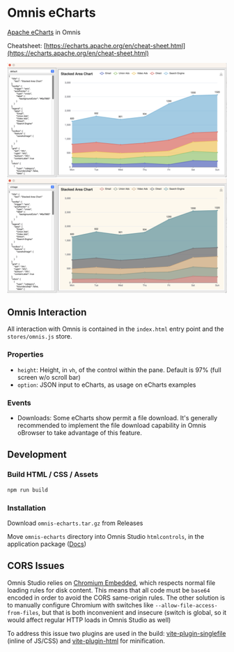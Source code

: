 # Omnis eCharts

[Apache eCharts](https://echarts.apache.org/en/index.html) in Omnis

Cheatsheet: [https://echarts.apache.org/en/cheat-sheet.html](https://echarts.apache.org/en/cheat-sheet.html)

![Stacked Area Chart Demo](assets/stacked-area-chart-default-demo.png "Stacked Area Chart Demo")
![Stacked Area Chart Demo (Vintage)](assets/stacked-area-chart-vintage-demo.png "Stacked Area Chart Demo (Vintage)")

## Omnis Interaction

All interaction with Omnis is contained in the `index.html` entry point and the `stores/omnis.js` store.

### Properties

- `height`: Height, in `vh`, of the control within the pane. Default is 97% (full screen w/o scroll bar)
- `option`: JSON input to eCharts, as usage on eCharts examples

### Events

- Downloads: Some eCharts show permit a file download. It's generally recommended to implement the file download
  capability in Omnis oBrowser to take advantage of this feature.

## Development

### Build HTML / CSS / Assets

```bash
npm run build
```

### Installation

Download `omnis-echarts.tar.gz` from Releases

Move `omnis-echarts` directory into Omnis Studio `htmlcontrols`, in the application package
([Docs](https://www.omnis.net/blog/add-web-functionality-to-omnis-studio-desktop-apps-with-obrowser/))

## CORS Issues

Omnis Studio relies on [Chromium Embedded](https://bitbucket.org/chromiumembedded/cef/), which
respects normal file loading rules for disk content. This means that all code must be `base64`
encoded in order to avoid the CORS same-origin rules. The other solution is to manually configure
Chromium with switches like `--allow-file-access-from-files`, but that is both inconvenient and
insecure (switch is global, so it would affect regular HTTP loads in Omnis Studio as well)

To address this issue two plugins are used in the build:
[vite-plugin-singlefile](https://github.com/richardtallent/vite-plugin-singlefile) (inline of
JS/CSS) and [vite-plugin-html](https://github.com/vbenjs/vite-plugin-html) for minification.
